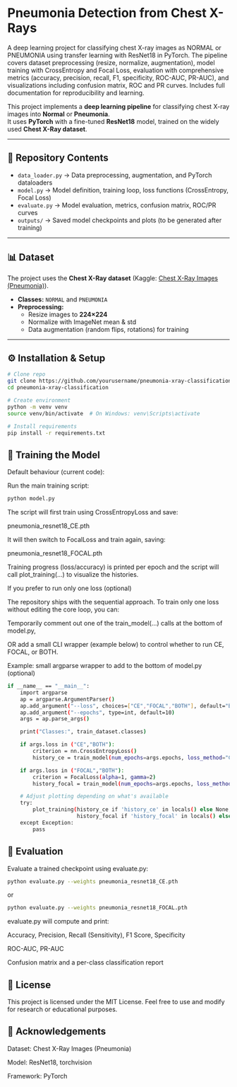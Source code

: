 # Pneumonia Detection from Chest X-Rays 
A deep learning project for classifying chest X-ray images as NORMAL or PNEUMONIA using transfer learning with ResNet18 in PyTorch. The pipeline covers dataset preprocessing (resize, normalize, augmentation), model training with CrossEntropy and Focal Loss, evaluation with comprehensive metrics (accuracy, precision, recall, F1, specificity, ROC-AUC, PR-AUC), and visualizations including confusion matrix, ROC and PR curves. Includes full documentation for reproducibility and learning.


This project implements a **deep learning pipeline** for classifying chest X-ray images into **Normal** or **Pneumonia**.  
It uses **PyTorch** with a fine-tuned **ResNet18** model, trained on the widely used **Chest X-Ray dataset**.

---

## 📂 Repository Contents

- `data_loader.py` → Data preprocessing, augmentation, and PyTorch dataloaders  
- `model.py` → Model definition, training loop, loss functions (CrossEntropy, Focal Loss)  
- `evaluate.py` → Model evaluation, metrics, confusion matrix, ROC/PR curves  
- `outputs/` → Saved model checkpoints and plots (to be generated after training)  

---

## 📊 Dataset

The project uses the **Chest X-Ray dataset** (Kaggle: [Chest X-Ray Images (Pneumonia)](https://www.kaggle.com/datasets/paultimothymooney/chest-xray-pneumonia)).

- **Classes:** `NORMAL` and `PNEUMONIA`  
- **Preprocessing:**  
  - Resize images to **224×224**  
  - Normalize with ImageNet mean & std  
  - Data augmentation (random flips, rotations) for training  

---

## ⚙️ Installation & Setup

```bash
# Clone repo
git clone https://github.com/yourusername/pneumonia-xray-classification.git
cd pneumonia-xray-classification

# Create environment
python -m venv venv
source venv/bin/activate  # On Windows: venv\Scripts\activate

# Install requirements
pip install -r requirements.txt
```

## 🚀 Training the Model

Default behaviour (current code):

Run the main training script:

```bash
python model.py 
```
The script will first train using CrossEntropyLoss and save:

pneumonia_resnet18_CE.pth

It will then switch to FocalLoss and train again, saving:

pneumonia_resnet18_FOCAL.pth

Training progress (loss/accuracy) is printed per epoch and the script will call plot_training(...) to visualize the histories.

If you prefer to run only one loss (optional)

The repository ships with the sequential approach. To train only one loss without editing the core loop, you can:

Temporarily comment out one of the train_model(...) calls at the bottom of model.py,

OR add a small CLI wrapper (example below) to control whether to run CE, FOCAL, or BOTH.

Example: small argparse wrapper to add to the bottom of model.py (optional)

```bash
if __name__ == "__main__":
    import argparse
    ap = argparse.ArgumentParser()
    ap.add_argument("--loss", choices=["CE","FOCAL","BOTH"], default="BOTH")
    ap.add_argument("--epochs", type=int, default=10)
    args = ap.parse_args()

    print("Classes:", train_dataset.classes)

    if args.loss in ("CE","BOTH"):
        criterion = nn.CrossEntropyLoss()
        history_ce = train_model(num_epochs=args.epochs, loss_method="CE")

    if args.loss in ("FOCAL","BOTH"):
        criterion = FocalLoss(alpha=1, gamma=2)
        history_focal = train_model(num_epochs=args.epochs, loss_method="FOCAL")

    # Adjust plotting depending on what's available
    try:
        plot_training(history_ce if 'history_ce' in locals() else None,
                      history_focal if 'history_focal' in locals() else None)
    except Exception:
        pass

```

## 🧪 Evaluation

Evaluate a trained checkpoint using evaluate.py:

```bash
python evaluate.py --weights pneumonia_resnet18_CE.pth
```

or

```bash
python evaluate.py --weights pneumonia_resnet18_FOCAL.pth
```

evaluate.py will compute and print:

Accuracy, Precision, Recall (Sensitivity), F1 Score, Specificity

ROC-AUC, PR-AUC

Confusion matrix and a per-class classification report



## 📜 License

This project is licensed under the MIT License.
Feel free to use and modify for research or educational purposes.


## 🙌 Acknowledgements

Dataset: Chest X-Ray Images (Pneumonia)

Model: ResNet18, torchvision

Framework: PyTorch
